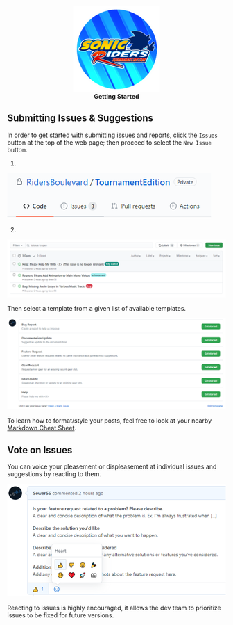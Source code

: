 <div align="center">
	<img src="Images/Icon.png" width="200" align="center" />
	<br/>
	<strong>Getting Started</strong><br/>
</div>


## Submitting Issues & Suggestions

In order to get started with submitting issues and reports, click the `Issues` button at the top of the web page; then proceed to select the `New Issue` button.

1.

![Issues Button](./Images/Tutorial/Issues.png)

2.

![Issues Page](./Images/Tutorial/Issues_New.png)

Then select a template from a given list of available templates.

![Issues Templates](./Images/Tutorial/Issues_Template.png)

To learn how to format/style your posts, feel free to look at your nearby [Markdown Cheat Sheet](https://github.com/adam-p/markdown-here/wiki/Markdown-Cheatsheet).

## Vote on Issues

You can voice your pleasement or displeasement at individual issues and suggestions by reacting to them.

![Issues Voting](./Images/Tutorial/Issues_Vote.png)

Reacting to issues is highly encouraged, it allows the dev team to prioritize issues to be fixed for future versions.
